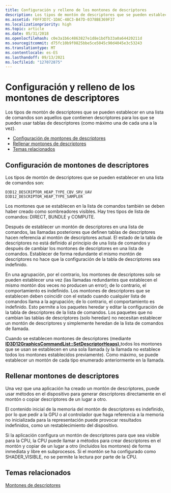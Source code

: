 ```yaml
---
title: Configuración y relleno de los montones de descriptores
description: Los tipos de montón de descriptores que se pueden establecer en una lista de comandos son aquellos que contienen descriptores para los que se pueden usar tablas de descriptores (como máximo una de cada una a la vez).
ms.assetid: F0FF3D7C-1DAC-48C3-B47D-0378BE369F37
ms.localizationpriority: high
ms.topic: article
ms.date: 05/31/2018
ms.openlocfilehash: c0e3a1b6c4863827e1d8e1bdfb33a0a64420211d
ms.sourcegitcommit: d75fc10b9f0825bbe5ce5045c90d4045e3c53243
ms.translationtype: MT
ms.contentlocale: es-ES
ms.lasthandoff: 09/13/2021
ms.locfileid: "127072875"
---
```

# <a name="setting-and-populating-descriptor-heaps"></a>Configuración y relleno de los montones de descriptores

Los tipos de montón de descriptores que se pueden establecer en una lista de comandos son aquellos que contienen descriptores para los que se pueden usar tablas de descriptores (como máximo una de cada una a la vez).

-   [Configuración de montones de descriptores](#setting-and-populating-descriptor-heaps)
-   [Rellenar montones de descriptores](#populating-descriptor-heaps)
-   [Temas relacionados](#related-topics)

## <a name="setting-descriptor-heaps"></a>Configuración de montones de descriptores

Los tipos de montón de descriptores que se pueden establecer en una lista de comandos son:

``` syntax
D3D12_DESCRIPTOR_HEAP_TYPE_CBV_SRV_UAV
D3D12_DESCRIPTOR_HEAP_TYPE_SAMPLER
```

Los montones que se establecen en la lista de comandos también se deben haber creado como sombreadores visibles. Hay tres tipos de lista de comandos: DIRECT, BUNDLE y COMPUTE.

Después de establecer un montón de descriptores en una lista de comandos, las llamadas posteriores que definen tablas de descriptores hacen referencia al montón de descriptores actual. El estado de la tabla de descriptores no está definido al principio de una lista de comandos y después de cambiar los montones de descriptores en una lista de comandos. Establecer de forma redundante el mismo montón de descriptores no hace que la configuración de la tabla de descriptores sea indefinido.

En una agrupación, por el contrario, los montones de descriptores solo se pueden establecer una vez (las llamadas redundantes que establecen el mismo montón dos veces no producen un error); de lo contrario, el comportamiento es indefinido. Los montones de descriptores que se establecen deben coincidir con el estado cuando cualquier lista de comandos llama a la agrupación; de lo contrario, el comportamiento es indefinido. Esto permite a los paquetes heredar y editar la configuración de la tabla de descriptores de la lista de comandos. Los paquetes que no cambian las tablas de descriptores (solo heredan) no necesitan establecer un montón de descriptores y simplemente heredan de la lista de comandos de llamada.

Cuando se establecen montones de descriptores (mediante [**ID3D12GraphicsCommandList::SetDescriptorHeaps),**](/windows/desktop/api/d3d12/nf-d3d12-id3d12graphicscommandlist-setdescriptorheaps)todos los montones que se usan se establecen en una sola llamada (y la llamada no establece todos los montones establecidos previamente). Como máximo, se puede establecer un montón de cada tipo enumerado anteriormente en la llamada.

## <a name="populating-descriptor-heaps"></a>Rellenar montones de descriptores

Una vez que una aplicación ha creado un montón de descriptores, puede usar métodos en el dispositivo para generar descriptores directamente en el montón o copiar descriptores de un lugar a otro.

El contenido inicial de la memoria del montón de descriptores es indefinido, por lo que pedir a la GPU o al controlador que haga referencia a la memoria no inicializada para la representación puede provocar resultados indefinidos, como un restablecimiento del dispositivo.

Si la aplicación configura un montón de descriptores para que sea visible para la CPU, la CPU puede llamar a métodos para crear descriptores en el montón y copiar de un lugar a otro (incluidos los montones) de forma inmediata y libre en subprocesos. Si el montón se ha configurado como SHADER_VISIBLE, no se permite la lectura por parte de la CPU.



## <a name="related-topics"></a>Temas relacionados

<dl> <dt>

[Montones de descriptores](descriptor-heaps.md)
</dt> </dl>

 

 




